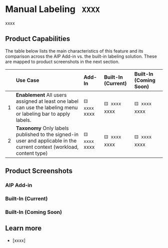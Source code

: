 # Manual Labeling ` XXXX`
xxxx

## Product Capabilities
The table below lists the main characteristics of this feature and its comparison across the AIP Add-in vs. the built-in labeling solution. These are mapped to product screenshots in the next section.


|  | Use Case            | Add-In| Built-In (Current) | Built-In (Coming Soon)|
| :----                  | :---- | :---- | :---- | :---- |
| 1 | **Enablement** All users assigned at least one label can use the labeling menu or labeling bar to apply labels. | `🟨 xxxx` xxxx  |  `🟨 xxxx` xxxx  | `🟨 xxxx` xxxx  |
| 2 | **Taxonomy** Only labels published to the signed-in user and applicable in the current context (workload, content type) | `🟨 xxxx` xxxx  |  `🟨 xxxx` xxxx  | `🟨 xxxx` xxxx  |


## Product Screenshots

### AIP Add-in


### Built-In (Current)

### Built-In (Coming Soon)


## Learn more
- [xxxx]
